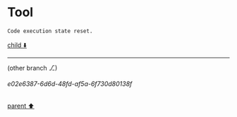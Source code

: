 # Tool

```python
Code execution state reset.
```

[child ⬇️](#e02e6387-6d6d-48fd-af5a-6f730d80138f)

---

(other branch ⎇)
###### e02e6387-6d6d-48fd-af5a-6f730d80138f
[parent ⬆️](#bb8c4aa3-f258-4e1f-99d0-313c73266d78)
